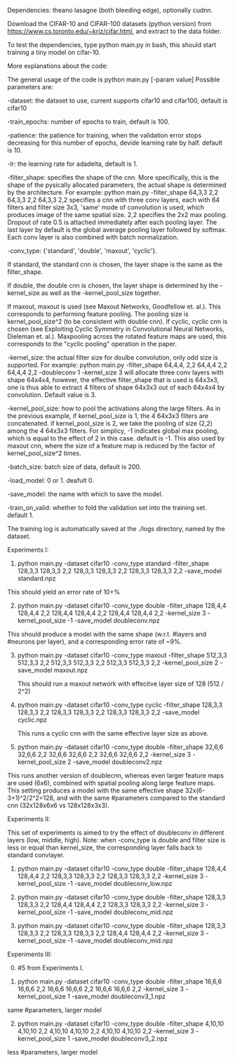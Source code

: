 Dependencies: theano lasagne (both bleeding edge), optionally cudnn.

Download the CIFAR-10 and CIFAR-100 datasets (python version) from https://www.cs.toronto.edu/~kriz/cifar.html, and extract to the data folder.

To test the dependencies, type python main.py in bash, this should start training a tiny model on cifar-10.

More explanations about the code:

The general usage of the code is python main.py [-param value]
Possible parameters are:

-dataset: the dataset to use, current supports cifar10 and cifar100, default is cifar10

-train_epochs: number of epochs to train, default is 100.

-patience: the patience for training, when the validation error stops decreasing for this number of epochs, devide learning rate by half. default is 10.

-lr: the learning rate for adadelta, default is 1.

-filter_shape: specifies the shape of the cnn. More specifically, this is the shape of the pysically allocated parameters, the actual shape is determined by the architecture.
For example:
python main.py -filter_shape 64,3,3 2,2 64,3,3 2,2 64,3,3 2,2 specifies a cnn with three conv layers, each with 64 filters and filter size 3x3, 'same' mode of convolution is used, which produces image of the same spatial size. 2,2 specifies the 2x2 max pooling. Dropout of rate 0.5 is attached immediately after each pooling layer. The last layer by default is the global average pooling layer followed by softmax. Each conv layer is also combined with batch normalization.

-conv_type: {'standard', 'double', 'maxout', 'cyclic'}.

If standard, the standard cnn is chosen, the layer shape is the same as the filter_shape.

If double, the double cnn is chosen, the layer shape is determined by the -kernel_size as well as the -kernel_pool_size together.

If maxout, maxout is used (see Maxout Networks, Goodfellow et. al.). This corresponds to performing feature pooling. The pooling size is kernel_pool_size^2 (to be consistent with double cnn).
If cyclic, cyclic cnn is chosen (see Exploiting Cyclic Symmetry in Convolutional Neural Networks, Dieleman et. al.). Maxpooling across the rotated feature maps are used, this corresponds to the "cyclic pooling" operation in the paper.

-kernel_size: the actual filter size for doulbe convolution, only odd size is supported. For example:
python main.py -filter_shape 64,4,4, 2,2 64,4,4 2,2 64,4,4 2,2 -doubleconv 1 -kernel_size 3 will allocate three conv layers with shape 64x4x4, however, the effective filter_shape that is used is 64x3x3, one is thus able to extract 4 filters of shape 64x3x3 out of each 64x4x4 by convolution. Default value is 3.

-kernel_pool_size: how to pool the activations along the large filters. As in the previous example, if kernel_pool_size is 1, the 4 64x3x3 filters are concatenated. if kernel_pool_size is 2, we take the pooling of size (2,2) among the 4 64x3x3 filters. For simplicy, -1 indicates global max pooling, which is equal to the effect of 2 in this case. default is -1. This also used by maxout cnn, where the size of a feature map is reduced by the factor of kernel_pool_size^2 times.

-batch_size: batch size of data, default is 200.

-load_model: 0 or 1. deafult 0.

-save_model: the name with which to save the model. 

-train_on_valid: whether to fold the validation set into the training set. default 1.

The training log is automatically saved at the ./logs directory, named by the dataset.

Experiments I:

1. python main.py -dataset cifar10 -conv_type standard -filter_shape 128,3,3 128,3,3 2,2 128,3,3 128,3,3 2,2 128,3,3 128,3,3 2,2 -save_model standard.npz

  This should yield an error rate of 10+%

2. python main.py -dataset cifar10 -conv_type double -filter_shape 128,4,4 128,4,4 2,2 128,4,4 128,4,4 2,2 128,4,4 128,4,4 2,2 -kernel_size 3 -kernel_pool_size -1 -save_model doubleconv.npz

  This should produce a model with the same shape (w.r.t. #layers and #neurons per layer), and a corresponding error rate of ~9%.

3. python main.py -dataset cifar10 -conv_type maxout -filter_shape 512,3,3 512,3,3 2,2 512,3,3 512,3,3 2,2 512,3,3 512,3,3 2,2 -kernel_pool_size 2 -save_model maxout.npz

   This should run a maxout network with effecitve layer size of 128 (512 / 2^2)

4. python main.py -dataset cifar10 -conv_type cyclic -filter_shape 128,3,3 128,3,3 2,2 128,3,3 128,3,3 2,2 128,3,3 128,3,3 2,2 -save_model cyclic.npz

   This runs a cyclic cnn with the same effective layer size as above.
  
5. python main.py -dataset cifar10 -conv_type double -filter_shape 32,6,6 32,6,6 2,2 32,6,6 32,6,6 2,2 32,6,6 32,6,6 2,2 -kernel_size 3 -kernel_pool_size 2 -save_model doubleconv2.npz

  This runs another version of doublecnn, whereas even larger feature maps are used (6x6), combined with spatial pooling along large feature maps. This setting produces a model with the same effective shape 32x(6-3+1)^2/2^2=128, and with the same #parameters compared to the standard cnn (32x128x6x6 vs 128x128x3x3).  
  
Experiments II:

This set of experiments is aimed to try the effect of doubleconv in different layers (low, middle, high).
Note: when -conv_type is double and filter size is less or equal than kernel_size, the corresponding layer falls back to standard convlayer.

1. python main.py -dataset cifar10 -conv_type double -filter_shape 128,4,4 128,4,4 2,2 128,3,3 128,3,3 2,2 128,3,3 128,3,3 2,2 -kernel_size 3 -kernel_pool_size -1 -save_model doubleconv_low.npz

2. python main.py -dataset cifar10 -conv_type double -filter_shape 128,3,3 128,3,3 2,2 128,4,4 128,4,4 2,2 128,3,3 128,3,3 2,2 -kernel_size 3 -kernel_pool_size -1 -save_model doubleconv_mid.npz

3. python main.py -dataset cifar10 -conv_type double -filter_shape 128,3,3 128,3,3 2,2 128,3,3 128,3,3 2,2 128,4,4 128,4,4 2,2 -kernel_size 3 -kernel_pool_size -1 -save_model doubleconv_mid.npz

Experiments III:

0. #5 from Experiments I.

1. python main.py -dataset cifar10 -conv_type double -filter_shape 16,6,6 16,6,6 2,2 16,6,6 16,6,6 2,2 16,6,6 16,6,6 2,2 -kernel_size 3 -kernel_pool_size 1 -save_model doubleconv3_1.npz

same #parameters, larger model

2.  python main.py -dataset cifar10 -conv_type double -filter_shape 4,10,10 4,10,10 2,2 4,10,10 4,10,10 2,2 4,10,10 4,10,10 2,2 -kernel_size 3 -kernel_pool_size 1 -save_model doubleconv3_2.npz

less #parameters, larger model
